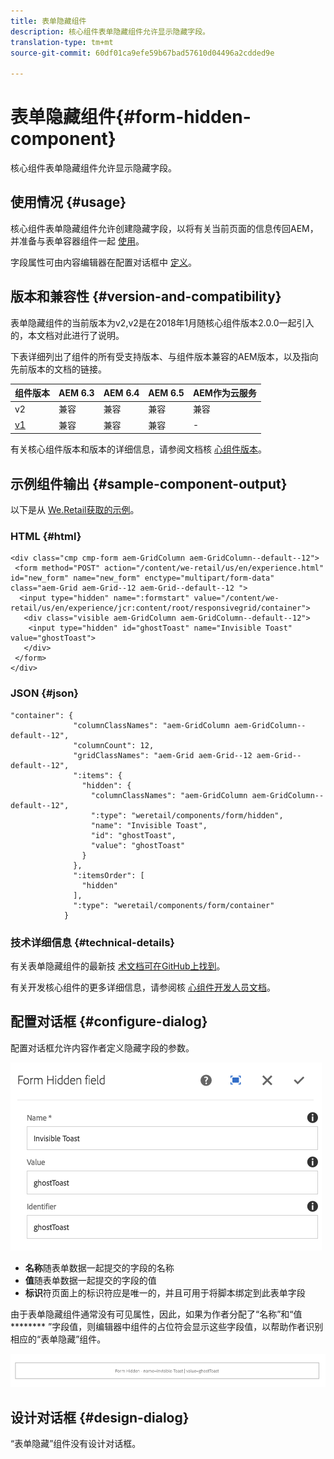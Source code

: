```yaml
---
title: 表单隐藏组件
description: 核心组件表单隐藏组件允许显示隐藏字段。
translation-type: tm+mt
source-git-commit: 60df01ca9efe59b67bad57610d04496a2cdded9e

---
```



# 表单隐藏组件{#form-hidden-component}

核心组件表单隐藏组件允许显示隐藏字段。

## 使用情况 {#usage}

核心组件表单隐藏组件允许创建隐藏字段，以将有关当前页面的信息传回AEM，并准备与表单容器组件一起 [使用](form-container.md)。

字段属性可由内容编辑器在配置对话框中 [定义](form-hidden.md)。

## 版本和兼容性 {#version-and-compatibility}

表单隐藏组件的当前版本为v2,v2是在2018年1月随核心组件版本2.0.0一起引入的，本文档对此进行了说明。

下表详细列出了组件的所有受支持版本、与组件版本兼容的AEM版本，以及指向先前版本的文档的链接。

| 组件版本 | AEM 6.3 | AEM 6.4 | AEM 6.5 | AEM作为云服务 |
|--- |--- |--- |--- |---|
| v2 | 兼容 | 兼容 | 兼容 | 兼容 |
| [v1](form-hidden-v1.md) | 兼容 | 兼容 | 兼容 | - |

有关核心组件版本和版本的详细信息，请参阅文档核 [心组件版本](versions.md)。

## 示例组件输出 {#sample-component-output}

以下是从 [We.Retail获取的示例](https://docs.adobe.com/content/help/en/experience-manager-65/developing/bestpractices/we-retail/we-retail.html)。

### HTML {#html}

```
<div class="cmp cmp-form aem-GridColumn aem-GridColumn--default--12">
 <form method="POST" action="/content/we-retail/us/en/experience.html" id="new_form" name="new_form" enctype="multipart/form-data" class="aem-Grid aem-Grid--12 aem-Grid--default--12 ">
  <input type="hidden" name=":formstart" value="/content/we-retail/us/en/experience/jcr:content/root/responsivegrid/container">
   <div class="visible aem-GridColumn aem-GridColumn--default--12">
    <input type="hidden" id="ghostToast" name="Invisible Toast" value="ghostToast">
   </div>
 </form>
</div>
```

### JSON {#json}

```
"container": {
              "columnClassNames": "aem-GridColumn aem-GridColumn--default--12",
              "columnCount": 12,
              "gridClassNames": "aem-Grid aem-Grid--12 aem-Grid--default--12",
              ":items": {
                "hidden": {
                  "columnClassNames": "aem-GridColumn aem-GridColumn--default--12",
                  ":type": "weretail/components/form/hidden",
                  "name": "Invisible Toast",
                  "id": "ghostToast",
                  "value": "ghostToast"
                }
              },
              ":itemsOrder": [
                "hidden"
              ],
              ":type": "weretail/components/form/container"
            }
```

### 技术详细信息 {#technical-details}

有关表单隐藏组件的最新技 [术文档可在GitHub上找到](https://adobe.com/go/aem_cmp_tech_form_hidden_v2)。

有关开发核心组件的更多详细信息，请参阅核 [心组件开发人员文档](developing.md)。

## 配置对话框 {#configure-dialog}

配置对话框允许内容作者定义隐藏字段的参数。

![](assets/chlimage_1-26.png)

* **名称**&#x200B;随表单数据一起提交的字段的名称
* **值**&#x200B;随表单数据一起提交的字段的值
* **标识**&#x200B;符页面上的标识符应是唯一的，并且可用于将脚本绑定到此表单字段

由于表单隐藏组件通常没有可见属性，因此，如果为作者分配了“名称”和“值 ******** ”字段值，则编辑器中组件的占位符会显示这些字段值，以帮助作者识别相应的“表单隐藏”组件。

![](assets/screenshot_2018-10-19at094927.png)

## 设计对话框 {#design-dialog}

“表单隐藏”组件没有设计对话框。
